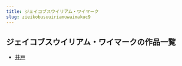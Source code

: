```yaml
---
title: ジェイコブスウイリアム・ワイマーク
slug: zieikobusuuiriamuwaimakuc9
---
```


## ジェイコブスウイリアム・ワイマークの作品一覧

- [井戸](jinghu-703)
